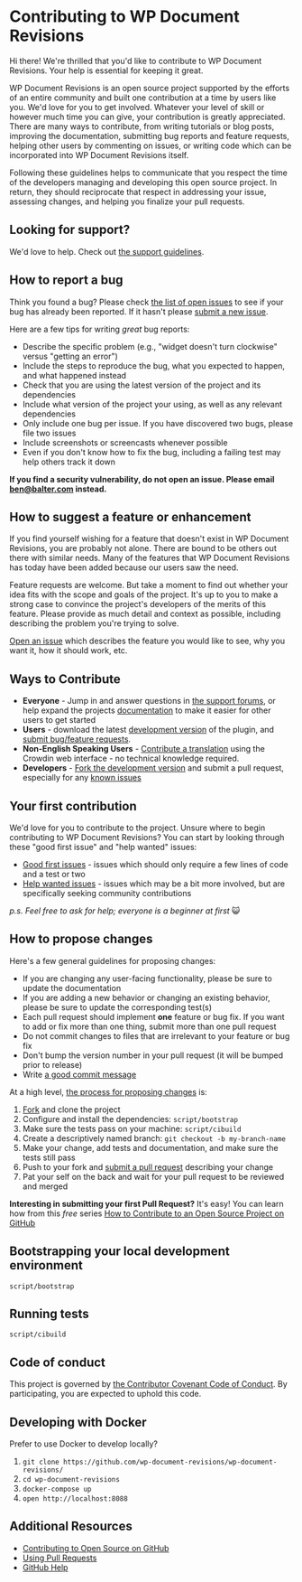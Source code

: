 # Contributing to WP Document Revisions

Hi there! We're thrilled that you'd like to contribute to WP Document Revisions. Your help is essential for keeping it great.

WP Document Revisions is an open source project supported by the efforts of an entire community and built one contribution at a time by users like you. We'd love for you to get involved. Whatever your level of skill or however much time you can give, your contribution is greatly appreciated. There are many ways to contribute, from writing tutorials or blog posts, improving the documentation, submitting bug reports and feature requests, helping other users by commenting on issues, or writing code which can be incorporated into WP Document Revisions itself.

Following these guidelines helps to communicate that you respect the time of the developers managing and developing this open source project. In return, they should reciprocate that respect in addressing your issue, assessing changes, and helping you finalize your pull requests.

## Looking for support?

We'd love to help. Check out [the support guidelines](./SUPPORT.md).

## How to report a bug

Think you found a bug? Please check [the list of open issues](https://github.com/wp-document-revisions/wp-document-revisions/issues) to see if your bug has already been reported. If it hasn't please [submit a new issue](https://github.com/wp-document-revisions/wp-document-revisions/issues/new).

Here are a few tips for writing _great_ bug reports:

- Describe the specific problem (e.g., "widget doesn't turn clockwise" versus "getting an error")
- Include the steps to reproduce the bug, what you expected to happen, and what happened instead
- Check that you are using the latest version of the project and its dependencies
- Include what version of the project your using, as well as any relevant dependencies
- Only include one bug per issue. If you have discovered two bugs, please file two issues
- Include screenshots or screencasts whenever possible
- Even if you don't know how to fix the bug, including a failing test may help others track it down

**If you find a security vulnerability, do not open an issue. Please email ben@balter.com instead.**

## How to suggest a feature or enhancement

If you find yourself wishing for a feature that doesn't exist in WP Document Revisions, you are probably not alone. There are bound to be others out there with similar needs. Many of the features that WP Document Revisions has today have been added because our users saw the need.

Feature requests are welcome. But take a moment to find out whether your idea fits with the scope and goals of the project. It's up to you to make a strong case to convince the project's developers of the merits of this feature. Please provide as much detail and context as possible, including describing the problem you're trying to solve.

[Open an issue](https://github.com/wp-document-revisions/wp-document-revisions/issues/new) which describes the feature you would like to see, why you want it, how it should work, etc.

## Ways to Contribute

- **Everyone** - Jump in and answer questions in [the support forums](http://wordpress.org/support/plugin/wp-document-revisions), or help expand the projects [documentation](https://github.com/wp-document-revisions/wp-document-revisions/tree/master/docs) to make it easier for other users to get started
- **Users** - download the latest [development version](https://github.com/wp-document-revisions/wp-document-revisions/) of the plugin, and [submit bug/feature requests](https://github.com/wp-document-revisions/wp-document-revisions/issues).
- **Non-English Speaking Users** - [Contribute a translation](https://crowdin.com/project/wordpress-document-revisions) using the Crowdin web interface - no technical knowledge required.
- **Developers** - [Fork the development version](https://github.com/wp-document-revisions/wp-document-revisions/) and submit a pull request, especially for any [known issues](https://github.com/wp-document-revisions/wp-document-revisions/issues?direction=desc&sort=created&state=open)

## Your first contribution

We'd love for you to contribute to the project. Unsure where to begin contributing to WP Document Revisions? You can start by looking through these "good first issue" and "help wanted" issues:

- [Good first issues](https://github.com/wp-document-revisions/wp-document-revisions/issues?q=is%3Aissue+is%3Aopen+label%3A%22good+first+issue%22) - issues which should only require a few lines of code and a test or two
- [Help wanted issues](https://github.com/wp-document-revisions/wp-document-revisions/issues?q=is%3Aissue+is%3Aopen+label%3A%22help+wanted%22) - issues which may be a bit more involved, but are specifically seeking community contributions

_p.s. Feel free to ask for help; everyone is a beginner at first_ :smiley_cat:

## How to propose changes

Here's a few general guidelines for proposing changes:

- If you are changing any user-facing functionality, please be sure to update the documentation
- If you are adding a new behavior or changing an existing behavior, please be sure to update the corresponding test(s)
- Each pull request should implement **one** feature or bug fix. If you want to add or fix more than one thing, submit more than one pull request
- Do not commit changes to files that are irrelevant to your feature or bug fix
- Don't bump the version number in your pull request (it will be bumped prior to release)
- Write [a good commit message](http://tbaggery.com/2008/04/19/a-note-about-git-commit-messages.html)

At a high level, [the process for proposing changes](https://guides.github.com/introduction/flow/) is:

1. [Fork](https://github.com/wp-document-revisions/wp-document-revisions/fork) and clone the project
2. Configure and install the dependencies: `script/bootstrap`
3. Make sure the tests pass on your machine: `script/cibuild`
4. Create a descriptively named branch: `git checkout -b my-branch-name`
5. Make your change, add tests and documentation, and make sure the tests still pass
6. Push to your fork and [submit a pull request](https://github.com/wp-document-revisions/wp-document-revisions/compare) describing your change
7. Pat your self on the back and wait for your pull request to be reviewed and merged

**Interesting in submitting your first Pull Request?** It's easy! You can learn how from this _free_ series [How to Contribute to an Open Source Project on GitHub](https://egghead.io/series/how-to-contribute-to-an-open-source-project-on-github)

## Bootstrapping your local development environment

`script/bootstrap`

## Running tests

`script/cibuild`

## Code of conduct

This project is governed by [the Contributor Covenant Code of Conduct](./CODE_OF_CONDUCT.md). By participating, you are expected to uphold this code.

## Developing with Docker

Prefer to use Docker to develop locally?

1. `git clone https://github.com/wp-document-revisions/wp-document-revisions/`
2. `cd wp-document-revisions`
3. `docker-compose up`
4. `open http://localhost:8088`

## Additional Resources

- [Contributing to Open Source on GitHub](https://guides.github.com/activities/contributing-to-open-source/)
- [Using Pull Requests](https://help.github.com/articles/using-pull-requests/)
- [GitHub Help](https://help.github.com)
